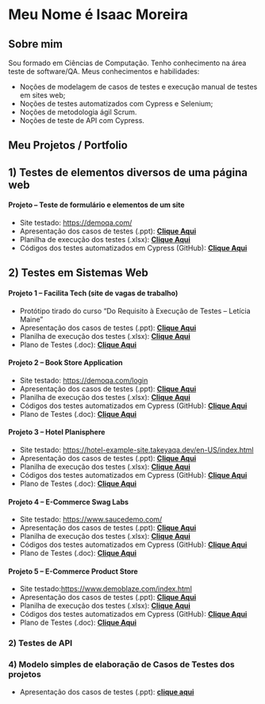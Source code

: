 # Meu Nome é Isaac Moreira

## Sobre mim
Sou formado em Ciências de Computação. Tenho conhecimento na área teste de software/QA. Meus conhecimentos e habilidades:
* Noções de modelagem de casos de testes e execução manual de testes em sites web;
* Noções de testes automatizados com Cypress e Selenium;
* Noções de metodologia ágil Scrum.
* Noções de teste de API com Cypress.

## Meu Projetos / Portfolio

## 1) Testes de elementos diversos de uma página web

#### Projeto – Teste de formulário e elementos de um site
* Site testado: https://demoqa.com/
* Apresentação dos casos de testes (.ppt): [**Clique Aqui**](https://demoqa.com/)
* Planilha de execução dos testes (.xlsx): [**Clique Aqui**]( url )
* Códigos dos testes automatizados em Cypress (GitHub): [**Clique Aqui**]( url )

## 2) Testes em Sistemas Web 
#### Projeto 1 – Facilita Tech (site de vagas de trabalho)
* Protótipo tirado do curso “Do Requisito à Execução de Testes – Letícia Maine”
* Apresentação dos casos de testes (.ppt): [**Clique Aqui**]( url )
* Planilha de execução dos testes (.xlsx): [**Clique Aqui**]( url )
* Plano de Testes (.doc): [**Clique Aqui**]( url )

#### Projeto 2 – Book Store Application
*	Site testado: https://demoqa.com/login
* Apresentação dos casos de testes (.ppt): [**Clique Aqui**]( url )
* Planilha de execução dos testes (.xlsx): [**Clique Aqui**]( url )
* Códigos dos testes automatizados em Cypress (GitHub): [**Clique Aqui**]( url )
* Plano de Testes (.doc): [**Clique Aqui**]( url )

#### Projeto 3 – Hotel Planisphere
*	Site testado: https://hotel-example-site.takeyaqa.dev/en-US/index.html
* Apresentação dos casos de testes (.ppt): [**Clique Aqui**]( url )
* Planilha de execução dos testes (.xlsx): [**Clique Aqui**]( url )
* Códigos dos testes automatizados em Cypress (GitHub): [**Clique Aqui**]( url )
* Plano de Testes (.doc): [**Clique Aqui**]( url )

#### Projeto 4 – E-Commerce Swag Labs
*	Site testado: https://www.saucedemo.com/
* Apresentação dos casos de testes (.ppt): [**Clique Aqui**]( url )
* Planilha de execução dos testes (.xlsx): [**Clique Aqui**]( url )
* Códigos dos testes automatizados em Cypress (GitHub): [**Clique Aqui**]( url )
* Plano de Testes (.doc): [**Clique Aqui**]( url )

#### Projeto 5 – E-Commerce Product Store
* Site testado:https://www.demoblaze.com/index.html
* Apresentação dos casos de testes (.ppt): [**Clique Aqui**]( url )
* Planilha de execução dos testes (.xlsx): [**Clique Aqui**]( url )
* Códigos dos testes automatizados em Cypress (GitHub): [**Clique Aqui**]( url )
* Plano de Testes (.doc): [**Clique Aqui**]( url )

### 2) Testes de API 



### 4) Modelo simples de elaboração de Casos de Testes dos projetos
* Apresentação dos casos de testes (.ppt): [**clique aqui**](https://scriptng.com/practise-site/selenium-form-automation-practice/)  

  

  

